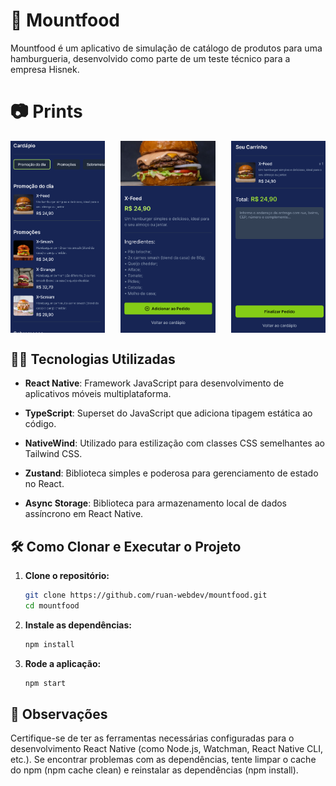 # 🍔 Mountfood

Mountfood é um aplicativo de simulação de catálogo de produtos para uma hamburgueria, desenvolvido como parte de um teste técnico para a empresa Hisnek.

# 📷 Prints

<div style="display: flex; justify-content: space-between;">
  <img src="image.png" alt="Print 1" style="width: 30%;">
  <img src="image-1.png" alt="Print 2" style="width: 30%;">
  <img src="image-2.png" alt="Print 3" style="width: 30%;">
</div>

## 👨‍💻 Tecnologias Utilizadas

- **React Native**: Framework JavaScript para desenvolvimento de aplicativos móveis multiplataforma.

- **TypeScript**: Superset do JavaScript que adiciona tipagem estática ao código.

- **NativeWind**: Utilizado para estilização com classes CSS semelhantes ao Tailwind CSS.
- **Zustand**: Biblioteca simples e poderosa para gerenciamento de estado no React.
- **Async Storage**: Biblioteca para armazenamento local de dados assíncrono em React Native.

## 🛠️ Como Clonar e Executar o Projeto

1. **Clone o repositório:**

   ```bash
   git clone https://github.com/ruan-webdev/mountfood.git
   cd mountfood
   ```

2. **Instale as dependências:**

   ```bash
   npm install
   ```

3. **Rode a aplicação:**

   ```bash
   npm start
   ```

## 📌 Observações

Certifique-se de ter as ferramentas necessárias configuradas para o desenvolvimento React Native (como Node.js, Watchman, React Native CLI, etc.).
Se encontrar problemas com as dependências, tente limpar o cache do npm (npm cache clean) e reinstalar as dependências (npm install).
